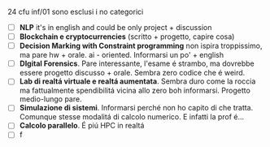 24 cfu inf/01
sono esclusi i no categorici
- [ ] **NLP** it's in english and could be only project + discussion
- [ ] **Blockchain e cryptocurrencies** (scritto + progetto, capire cosa)
- [ ] **Decision Marking with Constraint programming** non ispira troppissimo, ma pare hw + orale. ai - oriented. Informarsi un po' + english
- [ ] **DIgital Forensics**. Pare interessante, l'esame é strambo, ma dovrebbe essere progetto discusso + orale. Sembra zero codice che é weird.
- [ ] **Lab di realtá virtuale e realtá aumentata**. Sembra duro come la roccia ma fattualmente spendibilitá vicina allo zero boh informarsi. Progetto medio-lungo pare.
- [ ] **Simulazione di sistemi**. Informarsi perché non ho capito di che tratta. Comunque stesse modalitá di calcolo numerico. E infatti la prof é...
- [ ] **Calcolo parallelo**. É piú HPC in realtá
- [ ] f